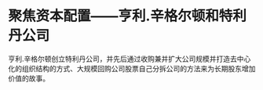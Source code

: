 # 聚焦资本配置——亨利.辛格尔顿和特利丹公司

亨利.辛格尔顿创立特利丹公司，并先后通过收购兼并扩大公司规模并打造去中心化的组织结构的方式、大规模回购公司股票自己分拆公司的方法来为长期股东增加价值的故事。
